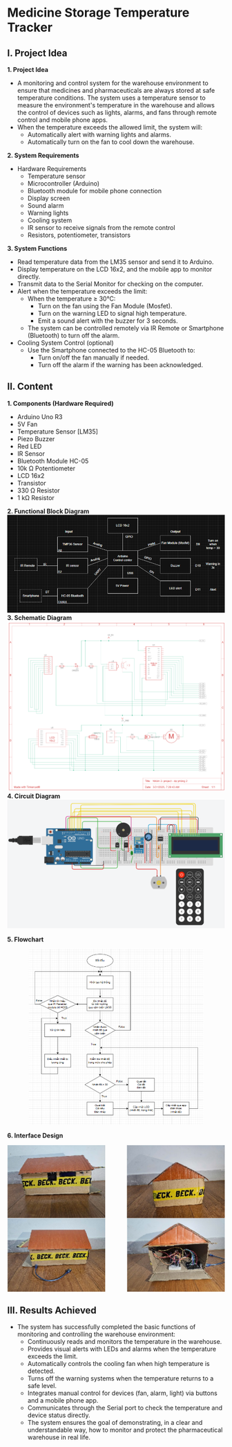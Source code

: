 # Medicine Storage Temperature Tracker

## I. Project Idea
**1. Project Idea**
- A monitoring and control system for the warehouse environment to ensure that medicines and pharmaceuticals are always stored at safe temperature conditions. The system uses a temperature sensor to measure the environment's temperature in the warehouse and allows the control of devices such as lights, alarms, and fans through remote control and mobile phone apps.
- When the temperature exceeds the allowed limit, the system will:
  - Automatically alert with warning lights and alarms.
  - Automatically turn on the fan to cool down the warehouse.

**2. System Requirements**
- Hardware Requirements
  - Temperature sensor
  - Microcontroller (Arduino)
  - Bluetooth module for mobile phone connection
  - Display screen
  - Sound alarm
  - Warning lights
  - Cooling system
  - IR sensor to receive signals from the remote control
  - Resistors, potentiometer, transistors

**3. System Functions**
- Read temperature data from the LM35 sensor and send it to Arduino.
- Display temperature on the LCD 16x2, and the mobile app to monitor directly.
- Transmit data to the Serial Monitor for checking on the computer.
- Alert when the temperature exceeds the limit:
  - When the temperature ≥ 30°C:
    - Turn on the fan using the Fan Module (Mosfet).
    - Turn on the warning LED to signal high temperature.
    - Emit a sound alert with the buzzer for 3 seconds.
  - The system can be controlled remotely via IR Remote or Smartphone (Bluetooth) to turn off the alarm.
- Cooling System Control (optional)
  - Use the Smartphone connected to the HC-05 Bluetooth to:
    - Turn on/off the fan manually if needed.
    - Turn off the alarm if the warning has been acknowledged.

## II. Content
**1. Components (Hardware Required)**
- Arduino Uno R3
- 5V Fan
- Temperature Sensor [LM35]
- Piezo Buzzer
- Red LED
- IR Sensor
- Bluetooth Module HC-05
- 10k Ω Potentiometer
- LCD 16x2
- Transistor
- 330 Ω Resistor
- 1 kΩ Resistor

**2. Functional Block Diagram**
![Block Diagram](Images/Block_Diagram.png)
**3. Schematic Diagram**
![Schematic Diagram](Images/Schematic.png)
**4. Circuit Diagram**
![Circuit Diagram](Images/Circuit.png)

**5. Flowchart**
<p align="center">
  <img src="Images/Flowchart.png" width="80%" />
</p>

**6. Interface Design**
<div style="display: flex; justify-content: space-between; flex-wrap: wrap;">
  <img src="Images/Final_Product1.png" width="45%" />
  <img src="Images/Final_Product2.png" width="45%" />
  <img src="Images/Final_Product3.png" width="45%" />
  <img src="Images/Final_Product4.png" width="45%" />
</div>

## III. Results Achieved
- The system has successfully completed the basic functions of monitoring and controlling the warehouse environment:
  - Continuously reads and monitors the temperature in the warehouse.
  - Provides visual alerts with LEDs and alarms when the temperature exceeds the limit.
  - Automatically controls the cooling fan when high temperature is detected.
  - Turns off the warning systems when the temperature returns to a safe level.
  - Integrates manual control for devices (fan, alarm, light) via buttons and a mobile phone app.
  - Communicates through the Serial port to check the temperature and device status directly.
  - The system ensures the goal of demonstrating, in a clear and understandable way, how to monitor and protect the pharmaceutical warehouse in real life.
